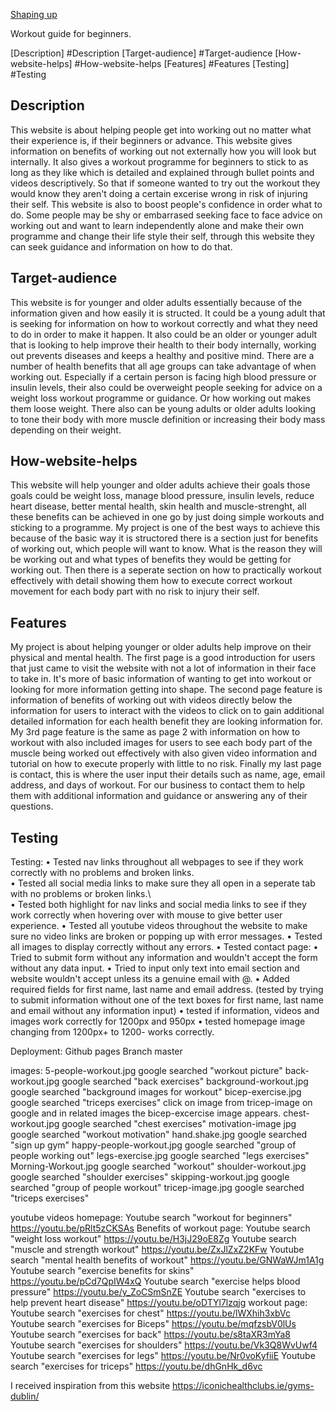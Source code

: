 <a href="index.html">Shaping up</a>

Workout guide for beginners.

[Description] #Description
[Target-audience] #Target-audience
[How-website-helps] #How-website-helps
[Features] #Features
[Testing] #Testing

## Description

This website is about helping people get into working out no matter what their experience is, if their beginners or advance. This website gives information on benefits of working out not externally how you will look but internally. It also gives a workout programme for beginners to stick to as long as they like which is detailed and explained through bullet points and videos descriptively. So that if someone wanted to try out the workout they would know they aren't doing a certain excerise wrong in risk of injuring their self. This website is also to boost people's confidence in order what to do. Some people may be shy or embarrased seeking face to face advice on working out and want to learn independently alone and make their own programme and change their life style their self, through this website they can seek guidance and information on how to do that.

## Target-audience

This website is for younger and older adults essentially because of the information given and how easily it is structed. It could be a young adult that is seeking for information on how to workout correctly and what they need to do in order to make it happen. It also could be an older or younger adult that is looking to help improve their health to their body internally, working out prevents diseases and keeps a healthy and positive mind. There are a number of health benefits that all age groups can take advantage of when working out. Especially if a certain person is facing high blood pressure or insulin levels, their also could be overweight people seeking for advice on a weight loss workout programme or guidance. Or how working out makes them loose weight. There also can be young adults or older adults looking to tone their body with more muscle definition or increasing their body mass depending on their weight. 

## How-website-helps

This website will help younger and older adults achieve their goals those goals could be weight loss, manage blood pressure, insulin levels, reduce heart disease, better mental health, skin health and muscle-strenght, all these benefits can be achieved in one go by just doing simple workouts and sticking to a programme. My project is one of the best ways to achieve this because of the basic way it is structored there is a section just for benefits of working out, which people will want to know. What is the reason they will be working out and what types of benefits they would be getting for working out. Then there is a seperate section on how to practically workout effectively with detail showing them how to execute correct workout movement for each body part with no risk to injury their self. 

## Features

My project is about helping younger or older adults help improve on their physical and mental health. The first page is a good introduction for users that just came to visit the website with not a lot of information in their face to take in. It's more of basic information of wanting to get into workout or looking for more information getting into shape. The second page feature is information of benefits of working out with videos directly below the information for users to interact with the videos to click on to gain additional detailed information for each health benefit they are looking information for. My 3rd page feature is the same as page 2 with information on how to workout with also included images for users to see each body part of the muscle being worked out effectively with also given video information and tutorial on how to execute properly with little to no risk. Finally my last page is contact, this is where the user input their details such as name, age, email address, and days of workout. For our business to contact them to help them with additional information and guidance or answering any of their questions.

## Testing

Testing:
• Tested nav links throughout all webpages to see if they work correctly with no problems and broken links.  
• Tested all social media links to make sure they all open in a seperate tab with no problems or broken links.\  
• Tested both highlight for nav links and social media links to see if they work correctly when hovering over with mouse to give better user experience.
• Tested all youtube videos throughout the website to make sure no video links are broken or popping up with error messages.
• Tested all images to display correctly without any errors. 
• Tested contact page:
• Tried to submit form without any information and wouldn't accept the form without any data input. 
• Tried to input only text into email section and website wouldn't accept unless its a genuine email with @.
• Added required fields for first name, last name and email address. (tested by trying to submit information without one of the text boxes for first name, last name and email without any information input)
• tested if information, videos and images work correctly for 1200px and 950px
• tested homepage image changing from 1200px+ to 1200- works correctly.

Deployment: 
Github pages
Branch master 

images:
5-people-workout.jpg google searched "workout picture"
back-workout.jpg google searched "back exercises"
background-workout.jpg google searched "background images for workout"
bicep-exercise.jpg google searched "triceps exercises" click on image from tricep-image on google and in related images the bicep-excercise image appears.
chest-workout.jpg google searched "chest exercises"
motivation-image jpg google searched "workout motivation"
hand.shake.jpg google searched "sign up gym"
happy-people-workout.jpg google searched "group of people working out"
legs-exercise.jpg google searched "legs exercises"
Morning-Workout.jpg google searched "workout"
shoulder-workout.jpg google searched "shoulder exercises"
skipping-workout.jpg google searched "group of people workout"
tricep-image.jpg google searched "triceps exercises"

youtube videos
homepage:
Youtube search "workout for beginners" https://youtu.be/pRlt5zCKSAs
Benefits of workout page:
Youtube search "weight loss workout" https://youtu.be/H3jJ29oE8Zg
Youtube search "muscle and strength workout" https://youtu.be/ZxJlZxZ2KFw
Youtube search "mental health benefits of workout" https://youtu.be/GNWaWJm1A1g
Youtube search "exercise benefits for skins" https://youtu.be/pCd7QpIW4xQ
Youtube search "exercise helps blood pressure" https://youtu.be/y_ZoCSmSnZE
Youtube search "exercises to help prevent heart disease" https://youtu.be/oDTYl7lzqjg
workout page:
Youtube search "exercises for chest" https://youtu.be/lWXhih3xbVc
Youtube search "exercises for Biceps" https://youtu.be/mqfzsbV0lUs
Youtube search "exercises for back" https://youtu.be/s8taXR3mYa8
Youtube search "exercises for shoulders" https://youtu.be/Vk3Q8WvUwf4
Youtube search "exercises for legs" https://youtu.be/Nr0voKyfiiE
Youtube search "exercises for triceps" https://youtu.be/dhGnHk_d6vc

I received inspiration from this website https://iconichealthclubs.ie/gyms-dublin/










